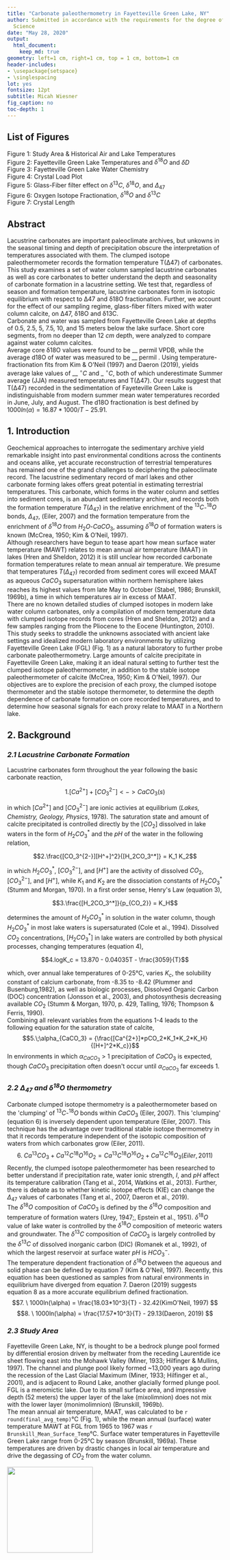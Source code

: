 ```yaml
---
title: "Carbonate paleothermometry in Fayetteville Green Lake, NY"
author: Submitted in accordance with the requirements for the degree of Master of
  Science
date: "May 28, 2020"
output:
  html_document:
    keep_md: true
geometry: left=1 cm, right=1 cm, top = 1 cm, bottom=1 cm
header-includes:
- \usepackage{setspace}
- \singlespacing
lot: yes
fontsize: 12pt
subtitle: Micah Wiesner
fig_caption: no
toc-depth: 1
---
```


## List of Figures
Figure 1: Study Area & Historical Air and Lake Temperatures  
Figure 2: Fayetteville Green Lake Temperatures and $\delta^{18}O$ and $\delta{D}$  
Figure 3: Fayetteville Green Lake Water Chemistry  
Figure 4: Crystal Load Plot  
Figure 5: Glass-Fiber filter effect on $\delta^{13}C$, $\delta^{18}O$, and $\Delta_{47}$  
Figure 6: Oxygen Isotope Fractionation, $\delta^{18}O$ and $\delta^{13}C$   
Figure 7: Crystal Length  

## Abstract
Lacustrine carbonates are important paleoclimate archives, but unkowns in the seasonal timing and depth of precipitation obscure the interpretation of temperatures associated with them. The clumped isotope paleothermometer records the formation temperature T(&Delta;47) of carbonates. This study examines a set of water column sampled lacustrine carbonates as well as core carbonates  to better understand the depth and seasonality of carbonate formation in a lacustrine setting. We test that, regardless of season and formation temperature, lacustrine carbonates form in isotopic equilibrium with respect to &Delta;47 and &delta;18O fractionation. Further, we account for the effect of our sampling regime, glass-fiber filters mixed with water column calcite, on &Delta;47, &delta;18O and &delta;13C.  
Carbonate and water was sampled from Fayetteville Green Lake at depths of 0.5, 2.5, 5, 7.5, 10, and 15 meters below the lake surface. Short core segments, from no deeper than 12 *cm* depth, were analyzed to compare against water column calcites.  
Average core &delta;18O values were found to be __ permil VPDB, while the average d18O of water was measured to be __ permil . Using temperature-fractionation fits from Kim & O'Neil (1997) and Daeron (2019), yields average lake values of __ $^\circ{C}$ and _ $^\circ{C}$, both of which underestimate Summer average (JJA) measured temperatures and T(&Delta;47). 
Our results suggest that T(&Delta;47) recorded in the sedimentation of Fayeteville Green Lake is indistinguishable from modern summer mean water temperatures recorded in June, July, and August. The d18O fractionation is best defined by $1000ln(\alpha) = 16.87*1000/T - 25.91$.

## 1. Introduction
Geochemical approaches to interrogate the sedimentary archive yield remarkable insight into past environmental conditions across the continents and oceans alike, yet accurate reconstruction of terrestrial temperatures has remained one of the grand challenges to deciphering the paleoclimate record. The lacustrine sedimentary record of marl lakes and other carbonate forming lakes offers great potential in estimating terrestrial temperatures. This carbonate, which forms in the water column and settles into sediment cores, is an abundant sedimentary archive, and records both the formation temperature $T(\Delta_{47})$ in the relative enrichment of the $^{13}C$-$^{18}O$ bonds, $\Delta_{47}$, (Eiler, 2007) and the formation temperature from the enrichment of $\delta^{18}O$ from $H_2O$-$CaCO_3$, assuming $\delta^{18}O$ of formation waters is known (McCrea, 1950; Kim & O’Neil, 1997).    
Although researchers have begun to tease apart how mean surface water temperature (MAWT) relates to  mean annual air temperature (MAAT) in lakes (Hren and Sheldon, 2012) it is still unclear how recorded carbonate formation temperatures relate to mean annual air temperature. We presume that temperatures $T(\Delta_{47})$ recorded from sediment cores will exceed MAAT as aqueous $CaCO_3$ supersaturation within northern hemisphere lakes reaches its highest values from late May to October (Stabel, 1986; Brunskill, 1969b), a time in which temperatures air in excess of MAAT.  
There are no known detailed studies of clumped isotopes in modern lake water column carbonates, only a compilation of modern temperature data with clumped isotope records from cores (Hren and Sheldon, 2012) and a few samples ranging from the Pliocene to the Eocene (Huntington, 2010). This study seeks to straddle the unknowns associated with ancient lake settings and idealized modern laboratory environments by utilizing Fayetteville Green Lake (FGL) (Fig. 1) as a natural laboratory to further probe carbonate paleothermometry. Large amounts of calcite precipitate in Fayetteville Green Lake, making it an ideal natural setting to further test the clumped isotope paleothermometer, in addition to the stable isotope paleothermometer of calcite (McCrea, 1950; Kim & O'Neil, 1997). Our objectives are to explore the precision of each proxy, the clumped isotope thermometer and the stable isotope thermometer, to determine the depth dependence of carbonate formation on core recorded temperatures, and to determine how seasonal signals for each proxy relate to MAAT in a Northern lake. 

## 2. Background
### *2.1 Lacustrine Carbonate Formation*
Lacustrine carbonates form throughout the year following the basic carbonate reaction,
```math
1. [Ca^{2+}] + [{CO_3^{2-}}] <-> {CaCO_3(s)}
```
in which $[Ca^{2+}]$ and $[CO_3^{2-}]$ are ionic activies at equilibrium (*Lakes, Chemistry, Geology, Physics*, 1978). The saturation state and amount of calcite precipitated is controlled directly by the $[CO_2]$ dissolved in lake waters in the form of $H_2CO_3^*$ and the *pH* of the water in the following relation,
```math
2.\frac{[CO_3^{2-}][H^+]^2}{[H_2CO_3^*]} = K_1 K_2
```
in which $H_2CO_3^*$, $[CO_3^{2-}]$, and $[H^+]$ are the activity of dissolved $CO_2$, $[CO_3^{2-}]$, and $[H^+]$, while $K_1$ and $K_2$ are the dissociation constants of $H_2CO_3^*$ (Stumm and Morgan, 1970). In a first order sense, Henry's Law (equation 3),
```math
3.\frac{[H_2CO_3^*]}{p_{CO_2}} = K_H
```
determines the amount of $H_2CO_3^*$ in solution in the water column, though $H_2CO_3^*$ in most lake waters is supersaturated (Cole et al., 1994). 
Dissolved $CO_2$ concentrations, $[H_2CO_3^*]$ in lake waters are controlled by both physical processes, changing temperatures (equation 4), 
```math
4.logK_c = 13.870 - 0.04035T - \frac{3059}{T}
```
which, over annual lake temperatures of 0-25&deg;C, varies $K_c$, the solubility constant of calcium carbonate, from -8.35 to -8.42 (Plummer and Busenburg,1982), as well as biologic processes, Dissolved Organic Carbon (DOC) concentration (Jonsson et al., 2003), and photosynthesis decreasing available $CO_2$ (Stumm & Morgan, 1970, p. 429, Talling, 1976; Thompson & Ferris, 1990).  
Combining all relevant variables from the equations 1-4 leads to the following equation for the saturation state of calcite, 
$$5.\;\alpha_{CaCO_3} = {\frac{[Ca^{2+}]*pCO_2*K_1*K_2*K_H}{[H+]^2*K_c}}$$
In environments in which $\alpha_{CaCO_3}$ > 1 precipitation of $CaCO_3$ is expected, though $CaCO_3$ precipitation often doesn't occur until $\alpha_{CaCO_3}$ far exceeds 1.  

### *2.2 $\Delta_{47}$ and $\delta^{18}O$ thermometry*
Carbonate clumped isotope thermometry is a paleothermometer based on the 'clumping' of $^{13}C$-$^{18}O$ bonds within  $CaCO_3$ (Eiler, 2007). This 'clumping' (equation 6) is inversely dependent upon temperature (Eiler, 2007). This technique has the advantage over traditional stable isotope thermometry in that it records temperature independent of the isotopic composition of waters from which carbonates grow (Eiler, 2011).
$$6.\;Ca^{13}CO_3 + Ca^{12}C^{18}O^{16}O_2 = Ca^{13}C^{18}O^{16}O_2 + Ca^{12}C^{16}O_3(Eiler,2011)$$
Recently, the clumped isotope paleothermometer has been researched to better understand if precipitation rate, water ionic strength, *I*, and *pH* affect its temperature calibration (Tang et al., 2014, Watkins et al., 2013). Further, there is debate as to whether kinetic isotope effects (KIE) can change the $\Delta_{47}$ values of carbonates (Tang et al., 2007, Daeron et al., 2019).  
The $\delta^{18}O$ composition of $CaCO_3$ is defined by the $\delta^{18}O$ composition and temperature of formation waters (Urey, 1947;, Epstein et al., 1951). $\delta^{18}O$ value of lake water is controlled by the $\delta^{18}O$ composition of meteoric waters and groundwater. The $\delta^{13}C$ composition of $CaCO_3$ is largely controlled by the $\delta^{13}C$ of dissolved inorganic carbon (DIC) (Romanek et al., 1992), of which the largest reservoir at surface water *pH* is $HCO_3^-$.  
The temperature dependent fractionation of $\delta^{18}O$ between the aqueous and solid phase can be defined by equation 7 (Kim & O'Neil, 1997). Recently, this equation has been questioned as samples from natural environments in equilibrium have diverged from equation 7. Daeron (2019) suggests equation 8 as a more accurate equilibrium defined fractionation.  
$$7. \ 1000ln(\alpha) = \frac{18.03*10^3}{T} - 32.42(KimO'Neil, 1997) $$ 
$$8. \ 1000ln(\alpha) = \frac{17.57*10^3}{T} - 29.13(Daeron, 2019) $$ 

### *2.3 Study Area*
Fayetteville Green Lake, NY, is thought to be a bedrock plunge pool formed by differential erosion driven by meltwater from the receding Laurentide ice sheet flowing east into the Mohawk Valley (Miner, 1933; Hilfinger & Mullins, 1997). The channel and plunge pool likely formed ~13,000 years ago during the recession of the Last Glacial Maximum (Miner, 1933; Hilfinger et al., 2001), and is adjacent to Round Lake, another glacially formed plunge pool. FGL is a meromictic lake. Due to its small surface area, and impressive depth (52 meters) the upper layer of the lake (mixolimnion) does not mix with the lower layer (monimolimnion) (Brunskill, 1969b).  
The mean annual air temperature, MAAT, was calculated to be `r round(final_avg_temp)`°C (Fig. 1), while the mean annual (surface) water temperature MAWT at FGL from 1965 to 1967 was `r Brunskill_Mean_Surface_Temp`°C. Surface water temperatures in Fayetteville Green Lake range from 0-25&deg;C by season (Brunskill, 1969a). These temperatures are driven by drastic changes in local air temperature and drive the degassing of $CO_2$ from the water column. 

<img src='Wiesner_Study_Area_Figure_Newest.pdf' width = 200>
